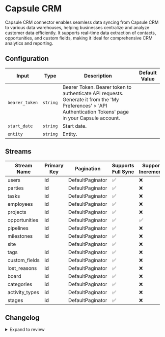 # Capsule CRM
Capsule CRM connector  enables seamless data syncing from Capsule CRM to various data warehouses, helping businesses centralize and analyze customer data efficiently. It supports real-time data extraction of contacts, opportunities, and custom fields, making it ideal for comprehensive CRM analytics and reporting.

## Configuration

| Input | Type | Description | Default Value |
|-------|------|-------------|---------------|
| `bearer_token` | `string` | Bearer Token. Bearer token to authenticate API requests. Generate it from the &#39;My Preferences&#39; &gt; &#39;API Authentication Tokens&#39; page in your Capsule account. |  |
| `start_date` | `string` | Start date.  |  |
| `entity` | `string` | Entity.  |  |

## Streams
| Stream Name | Primary Key | Pagination | Supports Full Sync | Supports Incremental |
|-------------|-------------|------------|---------------------|----------------------|
| users | id | DefaultPaginator | ✅ |  ❌  |
| parties | id | DefaultPaginator | ✅ |  ❌  |
| tasks | id | DefaultPaginator | ✅ |  ❌  |
| employees | id | DefaultPaginator | ✅ |  ❌  |
| projects | id | DefaultPaginator | ✅ |  ❌  |
| opportunities | id | DefaultPaginator | ✅ |  ✅  |
| pipelines | id | DefaultPaginator | ✅ |  ❌  |
| milestones | id | DefaultPaginator | ✅ |  ❌  |
| site |  | DefaultPaginator | ✅ |  ❌  |
| tags | id | DefaultPaginator | ✅ |  ❌  |
| custom_fields | id | DefaultPaginator | ✅ |  ❌  |
| lost_reasons | id | DefaultPaginator | ✅ |  ❌  |
| board | id | DefaultPaginator | ✅ |  ❌  |
| categories | id | DefaultPaginator | ✅ |  ❌  |
| activity_types | id | DefaultPaginator | ✅ |  ❌  |
| stages | id | DefaultPaginator | ✅ |  ❌  |

## Changelog

<details>
  <summary>Expand to review</summary>

| Version          | Date              | Pull Request | Subject        |
|------------------|-------------------|--------------|----------------|
| 0.0.27 | 2025-09-30 | [66316](https://github.com/airbytehq/airbyte/pull/66316) | Update dependencies |
| 0.0.26 | 2025-08-09 | [64660](https://github.com/airbytehq/airbyte/pull/64660) | Update dependencies |
| 0.0.25 | 2025-07-12 | [63037](https://github.com/airbytehq/airbyte/pull/63037) | Update dependencies |
| 0.0.24 | 2025-06-21 | [61876](https://github.com/airbytehq/airbyte/pull/61876) | Update dependencies |
| 0.0.23 | 2025-06-15 | [60664](https://github.com/airbytehq/airbyte/pull/60664) | Update dependencies |
| 0.0.22 | 2025-05-10 | [59856](https://github.com/airbytehq/airbyte/pull/59856) | Update dependencies |
| 0.0.21 | 2025-05-03 | [58700](https://github.com/airbytehq/airbyte/pull/58700) | Update dependencies |
| 0.0.20 | 2025-04-19 | [58252](https://github.com/airbytehq/airbyte/pull/58252) | Update dependencies |
| 0.0.19 | 2025-04-12 | [57593](https://github.com/airbytehq/airbyte/pull/57593) | Update dependencies |
| 0.0.18 | 2025-04-05 | [57174](https://github.com/airbytehq/airbyte/pull/57174) | Update dependencies |
| 0.0.17 | 2025-03-29 | [56619](https://github.com/airbytehq/airbyte/pull/56619) | Update dependencies |
| 0.0.16 | 2025-03-22 | [56146](https://github.com/airbytehq/airbyte/pull/56146) | Update dependencies |
| 0.0.15 | 2025-03-08 | [55386](https://github.com/airbytehq/airbyte/pull/55386) | Update dependencies |
| 0.0.14 | 2025-03-01 | [54846](https://github.com/airbytehq/airbyte/pull/54846) | Update dependencies |
| 0.0.13 | 2025-02-22 | [54262](https://github.com/airbytehq/airbyte/pull/54262) | Update dependencies |
| 0.0.12 | 2025-02-15 | [53923](https://github.com/airbytehq/airbyte/pull/53923) | Update dependencies |
| 0.0.11 | 2025-02-08 | [53384](https://github.com/airbytehq/airbyte/pull/53384) | Update dependencies |
| 0.0.10 | 2025-02-01 | [52934](https://github.com/airbytehq/airbyte/pull/52934) | Update dependencies |
| 0.0.9 | 2025-01-25 | [52199](https://github.com/airbytehq/airbyte/pull/52199) | Update dependencies |
| 0.0.8 | 2025-01-18 | [51758](https://github.com/airbytehq/airbyte/pull/51758) | Update dependencies |
| 0.0.7 | 2025-01-11 | [51282](https://github.com/airbytehq/airbyte/pull/51282) | Update dependencies |
| 0.0.6 | 2024-12-28 | [50484](https://github.com/airbytehq/airbyte/pull/50484) | Update dependencies |
| 0.0.5 | 2024-12-21 | [50172](https://github.com/airbytehq/airbyte/pull/50172) | Update dependencies |
| 0.0.4 | 2024-12-14 | [49566](https://github.com/airbytehq/airbyte/pull/49566) | Update dependencies |
| 0.0.3 | 2024-12-12 | [49314](https://github.com/airbytehq/airbyte/pull/49314) | Update dependencies |
| 0.0.2 | 2024-12-11 | [49028](https://github.com/airbytehq/airbyte/pull/49028) | Starting with this version, the Docker image is now rootless. Please note that this and future versions will not be compatible with Airbyte versions earlier than 0.64 |
| 0.0.1 | 2024-11-09 | | Initial release by [@bishalbera](https://github.com/bishalbera) via Connector Builder |

</details>
